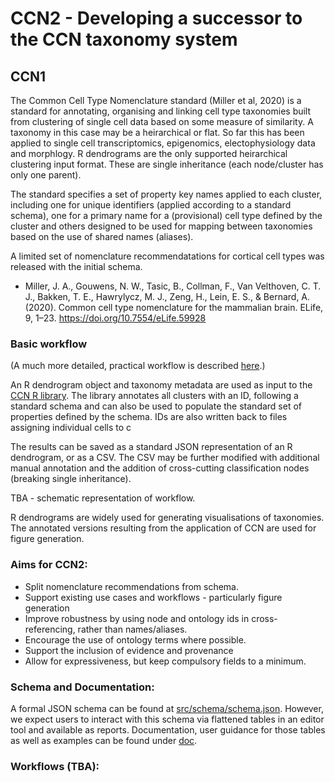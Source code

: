 # CCN2 - Developing a successor to the CCN taxonomy system

## CCN1

The Common Cell Type Nomenclature standard (Miller et al, 2020) is a standard for annotating, organising and linking cell type taxonomies built from clustering of single cell data based on some measure of similarity.  A taxonomy in this case may be a heirarchical or flat.  So far this has been applied to single cell transcriptomics, epigenomics, electophysiology data and morphlogy.  R dendrograms are the only supported heirarchical clustering input format.  These are single inheritance (each node/cluster has only one parent).  

The standard specifies a set of property key names applied to each cluster, including one for unique identifiers (applied according to a standard schema), one for a primary name for a (provisional) cell type defined by the cluster and others designed to be used for mapping between taxonomies based on the use of shared names (aliases).

A limited set of nomenclature recommendatations for cortical cell types was released with the initial schema.  

* Miller, J. A., Gouwens, N. W., Tasic, B., Collman, F., Van Velthoven, C. T. J., Bakken, T. E., Hawrylycz, M. J., Zeng, H., Lein, E. S., & Bernard, A. (2020). Common cell type nomenclature for the mammalian brain. ELife, 9, 1–23. https://doi.org/10.7554/eLife.59928

### Basic workflow 

(A much more detailed, practical workflow is described [here](http://htmlpreview.github.io/?https://github.com/AllenInstitute/nomenclature/blob/master/scripts/build_annotation_tables_SEAAD.nb.html).)

An R dendrogram object and taxonomy metadata are used as input to the [CCN R library](https://github.com/AllenInstitute/CCN/). The library annotates all clusters with an ID, following a standard schema and can also be used to populate the standard set of properties defined by the schema.  IDs are also written back to files assigning individual cells to c

The results can be saved as a standard JSON representation of an R dendrogram, or as a CSV.  The CSV may be further modified with additional manual annotation and the addition of cross-cutting classification nodes (breaking single inheritance). 

TBA - schematic representation of workflow.

R dendrograms are widely used for generating visualisations of taxonomies. The annotated versions resulting from the application of CCN are used for figure generation.


### Aims for CCN2: 
 - Split nomenclature recommendations from schema.
 - Support existing use cases and workflows - particularly figure generation
 - Improve robustness by using node and ontology ids in cross-referencing, rather than names/aliases.
 - Encourage the use of ontology terms where possible.
 - Support the inclusion of evidence and provenance
 - Allow for expressiveness, but keep compulsory fields to a minimum.
 
 
### Schema and Documentation:
A formal JSON schema can be found at [src/schema/schema.json](src/schema/schema.json).  However, we expect users to interact with this schema via flattened tables in an editor tool and available as reports.  Documentation, user guidance for those tables as well as examples can be found under [doc](doc).


### Workflows (TBA):

